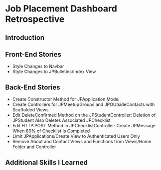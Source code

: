 # Job Placement Dashboard Retrospective
## Introduction
## Front-End Stories
* Style Changes to Navbar
* Style Changes to JPBulletins/Index View
## Back-End Stories
* Create Constructor Method for JPApplication Model
* Create Controllers for JPMeetupGroups and JPOUtsideContacts with Scaffolded Views
* Edit DeleteConfirmed Method on the JPStudentController: Deletion of JPStudent Also Deletes Associated JPChecklist
* Edit HTTP:POST Method in JPChecklistController: Create JPMessage When 80% of Checklist Is Completed
* Limit JPApplications/Create View to Authenticated Users Only
* Remove About and Contact Views and Functions from Views/Home Folder and Controller
## Additional Skills I Learned
